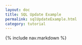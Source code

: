 ```yaml
---
layout: doc
title: SQL Update Example
permalink: sqlUpdateExample.html
category: tutorial
---
```



{% include nav.markdown %}
